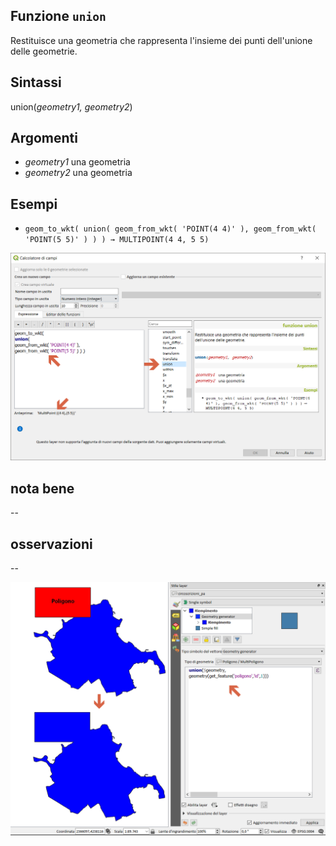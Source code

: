 ## Funzione `union`

Restituisce una geometria che rappresenta l'insieme dei punti dell'unione delle geometrie.

## Sintassi

union(_geometry1, geometry2_)

## Argomenti

* _geometry1_ una geometria
* _geometry2_ una geometria

## Esempi

* `geom_to_wkt( union( geom_from_wkt( 'POINT(4 4)' ), geom_from_wkt( 'POINT(5 5)' ) ) ) → MULTIPOINT(4 4, 5 5)`

<img src="/img/geometria/union/union1.png">

## nota bene

--

## osservazioni

--

<img src="/img/geometria/union/union2.png">